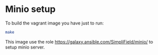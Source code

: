 Minio setup
======

To build the vagrant image you have just to run:
```bash
make
```

This image use the role https://galaxy.ansible.com/SimpliField/minio/ to 
setup minio server.
